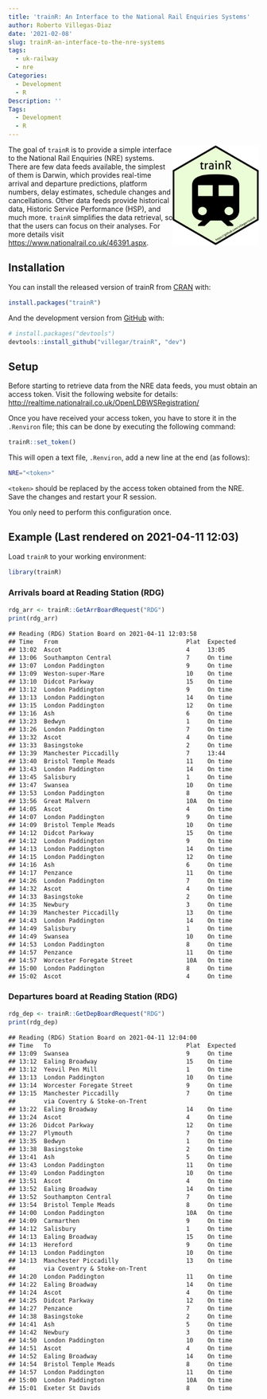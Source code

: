 ```yaml
---
title: 'trainR: An Interface to the National Rail Enquiries Systems'
author: Roberto Villegas-Diaz
date: '2021-02-08'
slug: trainR-an-interface-to-the-nre-systems
tags:
  - uk-railway
  - nre
Categories:
  - Development
  - R
Description: ''
Tags:
  - Development
  - R
---
```


<img src="https://raw.githubusercontent.com/villegar/trainR/main/inst/images/logo.png" alt="logo" align="right" height=200px/>

The goal of `trainR` is to provide a simple interface to the 
National Rail Enquiries (NRE) systems. There are few data feeds 
available, the simplest of them is Darwin, which provides real-time 
arrival and departure predictions, platform numbers, delay estimates, 
schedule changes and cancellations. Other data feeds provide historical 
data, Historic Service Performance (HSP), and much more. `trainR` 
simplifies the data retrieval, so that the users can focus on their 
analyses. For more details visit 
https://www.nationalrail.co.uk/46391.aspx.

## Installation

You can install the released version of trainR from [CRAN](https://CRAN.R-project.org) with:

``` r
install.packages("trainR")
```

And the development version from [GitHub](https://github.com/) with:

``` r
# install.packages("devtools")
devtools::install_github("villegar/trainR", "dev")
```

## Setup
Before starting to retrieve data from the NRE data feeds, you must obtain an access token. 
Visit the following website for details: http://realtime.nationalrail.co.uk/OpenLDBWSRegistration/

Once you have received your access token, you have to store it in the `.Renviron` file; this can be 
done by executing the following command:


```r
trainR::set_token()
```

This will open a text file, `.Renviron`, add a new line at the end (as follows):

```bash
NRE="<token>"
```

`<token>` should be replaced by the access token obtained from the NRE. Save the changes and restart 
your R session.

You only need to perform this configuration once.

## Example (Last rendered on 2021-04-11 12:03)

Load `trainR` to your working environment:

```r
library(trainR)
```

### Arrivals board at Reading Station (RDG)


```r
rdg_arr <- trainR::GetArrBoardRequest("RDG")
print(rdg_arr)
```

```
## Reading (RDG) Station Board on 2021-04-11 12:03:58
## Time   From                                    Plat  Expected
## 13:02  Ascot                                   4     13:05
## 13:06  Southampton Central                     7     On time
## 13:07  London Paddington                       9     On time
## 13:09  Weston-super-Mare                       10    On time
## 13:10  Didcot Parkway                          15    On time
## 13:12  London Paddington                       9     On time
## 13:13  London Paddington                       14    On time
## 13:15  London Paddington                       12    On time
## 13:16  Ash                                     6     On time
## 13:23  Bedwyn                                  1     On time
## 13:26  London Paddington                       7     On time
## 13:32  Ascot                                   4     On time
## 13:33  Basingstoke                             2     On time
## 13:39  Manchester Piccadilly                   7     13:44
## 13:40  Bristol Temple Meads                    11    On time
## 13:43  London Paddington                       14    On time
## 13:45  Salisbury                               1     On time
## 13:47  Swansea                                 10    On time
## 13:53  London Paddington                       8     On time
## 13:56  Great Malvern                           10A   On time
## 14:05  Ascot                                   4     On time
## 14:07  London Paddington                       9     On time
## 14:09  Bristol Temple Meads                    10    On time
## 14:12  Didcot Parkway                          15    On time
## 14:12  London Paddington                       9     On time
## 14:13  London Paddington                       14    On time
## 14:15  London Paddington                       12    On time
## 14:16  Ash                                     6     On time
## 14:17  Penzance                                11    On time
## 14:26  London Paddington                       7     On time
## 14:32  Ascot                                   4     On time
## 14:33  Basingstoke                             2     On time
## 14:35  Newbury                                 3     On time
## 14:39  Manchester Piccadilly                   13    On time
## 14:43  London Paddington                       14    On time
## 14:49  Salisbury                               1     On time
## 14:49  Swansea                                 10    On time
## 14:53  London Paddington                       8     On time
## 14:57  Penzance                                11    On time
## 14:57  Worcester Foregate Street               10A   On time
## 15:00  London Paddington                       8     On time
## 15:02  Ascot                                   4     On time
```

### Departures board at Reading Station (RDG)


```r
rdg_dep <- trainR::GetDepBoardRequest("RDG")
print(rdg_dep)
```

```
## Reading (RDG) Station Board on 2021-04-11 12:04:00
## Time   To                                      Plat  Expected
## 13:09  Swansea                                 9     On time
## 13:12  Ealing Broadway                         15    On time
## 13:12  Yeovil Pen Mill                         1     On time
## 13:13  London Paddington                       10    On time
## 13:14  Worcester Foregate Street               9     On time
## 13:15  Manchester Piccadilly                   7     On time
##        via Coventry & Stoke-on-Trent           
## 13:22  Ealing Broadway                         14    On time
## 13:24  Ascot                                   4     On time
## 13:26  Didcot Parkway                          12    On time
## 13:27  Plymouth                                7     On time
## 13:35  Bedwyn                                  1     On time
## 13:38  Basingstoke                             2     On time
## 13:41  Ash                                     5     On time
## 13:43  London Paddington                       11    On time
## 13:49  London Paddington                       10    On time
## 13:51  Ascot                                   4     On time
## 13:52  Ealing Broadway                         14    On time
## 13:52  Southampton Central                     7     On time
## 13:54  Bristol Temple Meads                    8     On time
## 14:00  London Paddington                       10A   On time
## 14:09  Carmarthen                              9     On time
## 14:12  Salisbury                               1     On time
## 14:13  Ealing Broadway                         15    On time
## 14:13  Hereford                                9     On time
## 14:13  London Paddington                       10    On time
## 14:13  Manchester Piccadilly                   13    On time
##        via Coventry & Stoke-on-Trent           
## 14:20  London Paddington                       11    On time
## 14:22  Ealing Broadway                         14    On time
## 14:24  Ascot                                   4     On time
## 14:25  Didcot Parkway                          12    On time
## 14:27  Penzance                                7     On time
## 14:38  Basingstoke                             2     On time
## 14:41  Ash                                     5     On time
## 14:42  Newbury                                 3     On time
## 14:50  London Paddington                       10    On time
## 14:51  Ascot                                   4     On time
## 14:52  Ealing Broadway                         14    On time
## 14:54  Bristol Temple Meads                    8     On time
## 14:57  London Paddington                       11    On time
## 15:00  London Paddington                       10A   On time
## 15:01  Exeter St Davids                        8     On time
```
